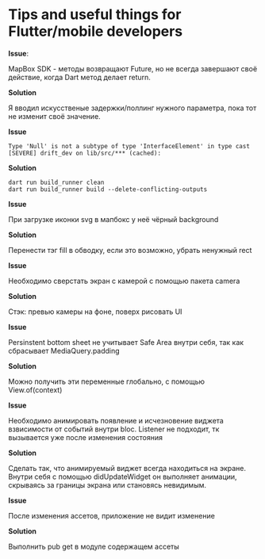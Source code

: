 # Tips and useful things for Flutter/mobile developers

**Issue**:

MapBox SDK - методы возвращают Future, но не всегда завершают своё действие, когда Dart метод делает return.

**Solution**

Я вводил искусственые задержки/поллинг нужного параметра, пока тот не изменит своё значение.

**Issue**

`Type 'Null' is not a subtype of type 'InterfaceElement' in type cast [SEVERE] drift_dev on lib/src/*** (cached):`

**Solution**

```
dart run build_runner clean
dart run build_runner build --delete-conflicting-outputs
```

**Issue**

При загрузке иконки svg в мапбокс у неё чёрный background

**Solution**

Перенести тэг fill в обводку, если это возможно, убрать ненужный rect

**Issue**

Необходимо сверстать экран с камерой с помощью пакета camera

**Solution**

Стэк: превью камеры на фоне, поверх рисовать UI

**Issue**

Persinstent bottom sheet не учитывает Safe Area внутри себя, так как сбрасывает MediaQuery.padding

**Solution**

Можно получить эти переменные глобально, с помощью View.of(context)


**Issue**

Необходимо анимировать появление и исчезновение виджета взвисимости от событий внутри bloc. Listener не подходит, тк вызывается уже после изменения состояния

**Solution**

Сделать так, что анимируемый виджет всегда находиться на экране. Внутри себя с помощью didUpdateWidget он выполняет анимации, скрываясь за границы экрана или становясь невидимым.

**Issue**

После изменения ассетов, приложение не видит изменение

**Solution**

Выполнить pub get в модуле содержащем ассеты

